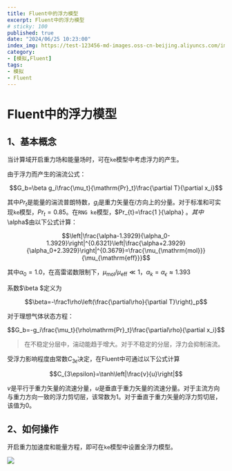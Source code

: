 ```yaml
---
title: Fluent中的浮力模型
excerpt: Fluent中的浮力模型
# sticky: 100
published: true
date: "2024/06/25 10:23:00"
index_img: https://test-123456-md-images.oss-cn-beijing.aliyuncs.com/img/%E5%BE%AE%E8%AF%8D%E4%BA%91.jpg
category: 
- [模拟,Fluent]
tags:
- 模拟
- Fluent
---
```


# Fluent中的浮力模型

## 1、基本概念

当计算域开启重力场和能量场时，可在`ke`模型中考虑浮力的产生。

由于浮力而产生的湍流公式：

$$G_b=\beta g_i\frac{\mu_t}{\mathrm{Pr}_t}\frac{\partial T}{\partial x_i}$$

其中$Pr_{t}$是能量的湍流普朗特数，$g_{i}$是重力矢量在$i$方向上的分量。对于标准和可实现`ke`模型，$Pr_{t}=0.85$。在`RNG ke`模型，$Pr_{t}=\frac{1 }{\alpha} $。其中$\alpha$由以下公式计算：

$$\left|\frac{\alpha-1.3929}{\alpha_0-1.3929}\right|^{0.6321}\left|\frac{\alpha+2.3929}{\alpha_0+2.3929}\right|^{0.3679}=\frac{\mu_{\mathrm{mol}}}{\mu_{\mathrm{eff}}}$$

其中$\alpha_{0}=1.0$，在高雷诺数限制下，$\mu_{\mathrm{mol}}/\mu_{\mathrm{eff}}\ll1$，$\alpha_{k}=\alpha_{\epsilon}\approx1.393$

系数$\beta $定义为

$$\beta=-\frac1\rho\left(\frac{\partial\rho}{\partial T}\right)_p$$

对于理想气体状态方程：

$$G_b=-g_i\frac{\mu_t}{\rho\mathrm{Pr}_t}\frac{\partial\rho}{\partial x_i}$$

> 在不稳定分层中，湍动能趋于增大。对于不稳定的分层，浮力会抑制湍流。

受浮力影响程度由常数$C_{3\epsilon }$决定，在Fluent中可通过以下公式计算

$$C_{3\epsilon}=\tanh\left|\frac{v}{u}\right|$$

$v$是平行于重力矢量的流速分量，$u$是垂直于重力矢量的流速分量。对于主流方向与重力方向一致的浮力剪切层，该常数为1。对于垂直于重力矢量的浮力剪切层，该值为0。

## 2、如何操作

开启重力加速度和能量方程，即可在`ke`模型中设置全浮力模型。

![](https://test-123456-md-images.oss-cn-beijing.aliyuncs.com/img/20240625092823.png)